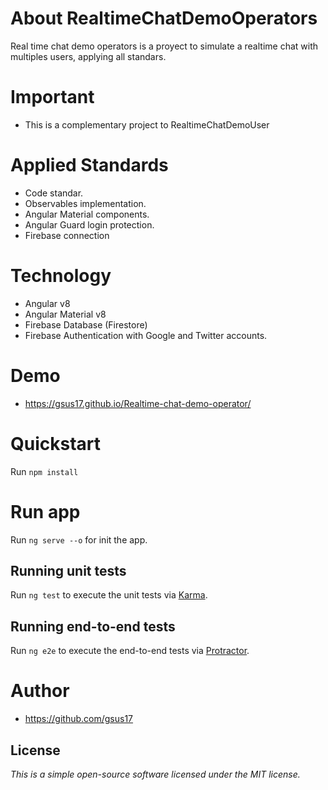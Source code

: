 # About RealtimeChatDemoOperators 
Real time chat demo operators is a proyect to simulate a realtime chat with multiples users, applying all standars.

# Important
* This is a complementary project to RealtimeChatDemoUser

# Applied Standards
* Code standar.
* Observables implementation.
* Angular Material components.
* Angular Guard login protection.
* Firebase connection

# Technology
* Angular v8
* Angular Material v8
* Firebase Database (Firestore)
* Firebase Authentication with Google and Twitter accounts.

# Demo
* https://gsus17.github.io/Realtime-chat-demo-operator/

# Quickstart
Run `npm install` 

# Run app
Run `ng serve --o`  for init the app.

## Running unit tests

Run `ng test` to execute the unit tests via [Karma](https://karma-runner.github.io).

## Running end-to-end tests

Run `ng e2e` to execute the end-to-end tests via [Protractor](http://www.protractortest.org/).

# Author
* https://github.com/gsus17

## License
*This is a simple open-source software licensed under the MIT license.*
